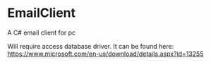 # EmailClient

A C# email client for pc

Will require access database driver. It can be found here: https://www.microsoft.com/en-us/download/details.aspx?id=13255
